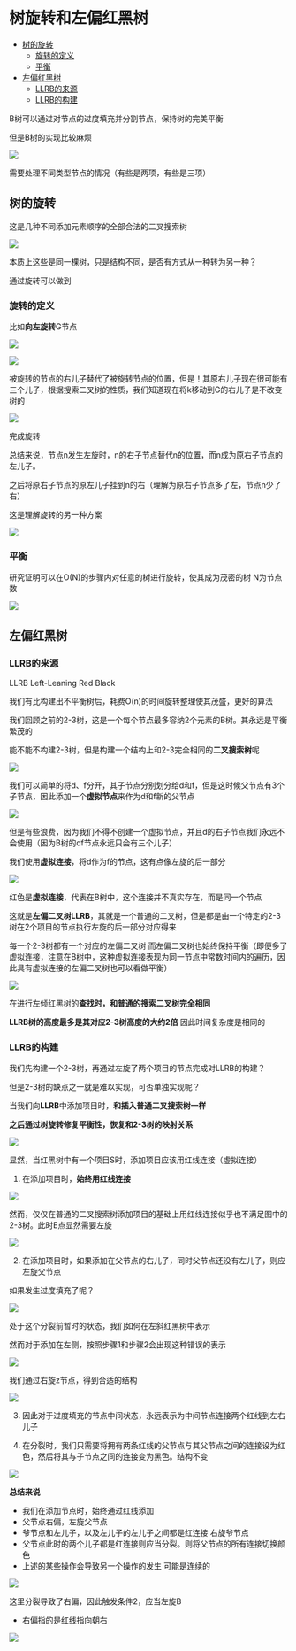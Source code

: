 # 树旋转和左偏红黑树
 
* [树的旋转](#树的旋转)
  * [旋转的定义](#旋转的定义)
  * [平衡](#平衡)
* [左偏红黑树](#左偏红黑树)
  * [LLRB的来源](#LLRB的来源)
  * [LLRB的构建](#LLRB的构建)

B树可以通过对节点的过度填充并分割节点，保持树的完美平衡

但是B树的实现比较麻烦 

![](img/c602f0c3.png)

需要处理不同类型节点的情况（有些是两项，有些是三项）

## 树的旋转

这是几种不同添加元素顺序的全部合法的二叉搜索树

![](img/66dda083.png)

本质上这些是同一棵树，只是结构不同，是否有方式从一种转为另一种？

通过旋转可以做到

### 旋转的定义

比如**向左旋转**G节点

![](img/1fced62c.png)

![](img/0ea97915.png)

被旋转的节点的右儿子替代了被旋转节点的位置，但是！其原右儿子现在很可能有三个儿子，根据搜索二叉树的性质，我们知道现在将k移动到G的右儿子是不改变树的

![](img/af129648.png)

完成旋转

总结来说，节点n发生左旋时，n的右子节点替代n的位置，而n成为原右子节点的左儿子。

之后将原右子节点的原左儿子挂到n的右（理解为原右子节点多了左，节点n少了右）

这是理解旋转的另一种方案

![](img/249d658e.png)

### 平衡

研究证明可以在O(N)的步骤内对任意的树进行旋转，使其成为茂密的树 N为节点数
 
![](img/6de59105.png)

## 左偏红黑树

### LLRB的来源

LLRB Left-Leaning Red Black 

我们有比构建出不平衡树后，耗费O(n)的时间旋转整理使其茂盛，更好的算法

我们回顾之前的2-3树，这是一个每个节点最多容纳2个元素的B树。其永远是平衡繁茂的

能不能不构建2-3树，但是构建一个结构上和2-3完全相同的**二叉搜索树**呢

![](img/93392c66.png)

我们可以简单的将d、f分开，其子节点分别划分给d和f，但是这时候父节点有3个子节点，因此添加一个**虚拟节点**来作为d和f新的父节点

![](img/4fbcad96.png)

但是有些浪费，因为我们不得不创建一个虚拟节点，并且d的右子节点我们永远不会使用（因为B树的df节点永远只会有三个儿子）

我们使用**虚拟连接**，将d作为f的节点，这有点像左旋的后一部分

![](img/756e9b07.png)

红色是**虚拟连接**，代表在B树中，这个连接并不真实存在，而是同一个节点

这就是**左偏二叉树LLRB**，其就是一个普通的二叉树，但是都是由一个特定的2-3树在2个项目的节点执行左旋的后一部分对应得来

每一个2-3树都有一个对应的左偏二叉树 而左偏二叉树也始终保持平衡（即便多了虚拟连接，注意在B树中，这种虚拟连接表现为同一节点中常数时间内的遍历，因此具有虚拟连接的左偏二叉树也可以看做平衡）

![](img/1eac86cc.png)

在进行左倾红黑树的**查找时，和普通的搜索二叉树完全相同**

**LLRB树的高度最多是其对应2-3树高度的大约2倍** 因此时间复杂度是相同的

### LLRB的构建

我们先构建一个2-3树，再通过左旋了两个项目的节点完成对LLRB的构建？

但是2-3树的缺点之一就是难以实现，可否单独实现呢？

当我们向**LLRB**中添加项目时，**和插入普通二叉搜索树一样**

**之后通过树旋转修复平衡性，恢复和2-3树的映射关系**

![](img/c249c6b0.png)

显然，当红黑树中有一个项目S时，添加项目应该用红线连接（虚拟连接）

1. 在添加项目时，**始终用红线连接**

![](img/7e28e611.png)

然而，仅仅在普通的二叉搜索树添加项目的基础上用红线连接似乎也不满足图中的2-3树。此时E点显然需要左旋

![](img/b0af96e4.png)

2. 在添加项目时，如果添加在父节点的右儿子，同时父节点还没有左儿子，则应左旋父节点

如果发生过度填充了呢？

![](img/03a45931.png)

处于这个分裂前暂时的状态，我们如何在左斜红黑树中表示

然而对于添加在左侧，按照步骤1和步骤2会出现这种错误的表示

![](img/65f1ed4b.png)

我们通过右旋z节点，得到合适的结构

![](img/509c0059.png)

3. 因此对于过度填充的节点中间状态，永远表示为中间节点连接两个红线到左右儿子

4. 在分裂时，我们只需要将拥有两条红线的父节点与其父节点之间的连接设为红色，然后将其与子节点之间的连接变为黑色。结构不变

![](img/ae106a92.png)

**总结来说**

* 我们在添加节点时，始终通过红线添加
* 父节点右偏，左旋父节点
* 爷节点和左儿子，以及左儿子的左儿子之间都是红连接 右旋爷节点
* 父节点此时的两个儿子都是红连接则应当分裂。则将父节点的所有连接切换颜色
* 上述的某些操作会导致另一个操作的发生 可能是连续的

![](img/d8a65be7.png)

这里分裂导致了右偏，因此触发条件2，应当左旋B

* 右偏指的是红线指向朝右

![](img/6a82f025.png)

